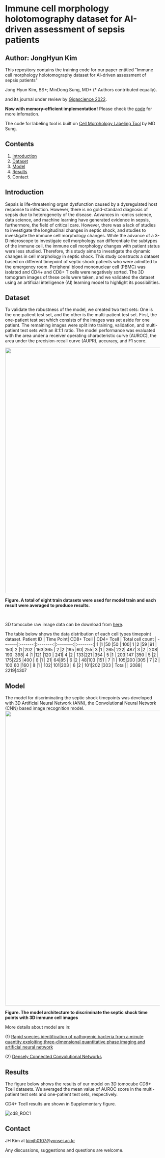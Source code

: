 # Immune cell morphology holotomography dataset for AI-driven assessment of sepsis patients
## Author: JongHyun Kim

This repository contains the training code for our paper entitled "Immune cell morphology holotomography dataset for AI-driven assessment of sepsis patients"

Jong Hyun Kim, BS\*; MinDong Sung, MD\* (\* Authors contributed equally).

and its journal under review by [Gigascience 2022](https://academic.oup.com/gigascience).

**Now with memory-efficient implementation!** Please check the [code](https://github.com/kimjh0107/2022_Gigascience/tree/main/src) for more infomation.

The code for labeling tool is built on [Cell Morphology Labeling Tool](https://github.com/DigitalHealthcareLab/22CellMorphologyLabelingTool) by MD Sung.

## Contents
1. [Introduction](#introduction)
2. [Dataset](#dataset)
3. [Model](#model)
4. [Results](#results)
5. [Contact](#contact)


## Introduction
Sepsis is life-threatening organ dysfunction caused by a dysregulated host response to infection. However, there is no gold-standard diagnosis of sepsis due to heterogeneity of the disease. Advances in -omics science, data science, and machine learning have generated evidence in sepsis, furthermore, the field of critical care. However, there was a lack of studies to investigate the longitudinal changes in septic shock, and studies to investigate the immune cell morphology changes. While the advance of a 3-D microscope to investigate cell morphology can differentiate the subtypes of the immune cell, the immune cell morphology changes with patient status were less studied. Therefore, this study aims to investigate the dynamic changes in cell morphology in septic shock. This study constructs a dataset based on different timepoint of septic shock patients who were admitted to the emergency room. Peripheral blood mononuclear cell (PBMC) was isolated and CD4+ and CD8+ T cells were negatively sorted. The 3D tomogram images of these cells were taken, and we validated the dataset using an artificial intelligence (AI) learning model to highlight its possibilities. 

## Dataset
To validate the robustness of the model, we created two test sets: One is the one patient test set, and the other is the multi-patient test set. First, the one-patient test set which consists of the images was set aside for one patient. The remaining images were split into training, validation, and multi-patient test sets with an 8:1:1 ratio. The model performance was evaluated with the area under a receiver operating characteristic curve (AUROC), the area under the precision-recall curve (AUPR), accuracy, and F1 score.  

<img src="https://user-images.githubusercontent.com/83206535/183897140-3308241a-c7cc-48d8-9526-fde52e256b8c.png" width='800'>

**Figure. A total of eight train datasets were used for model train and each result were averaged to produce results.**

<br/>

3D tomocube raw image data can be download from [here](https://drive.google.com/drive/u/0/folders/1qYqS0kBQL9gVg3qescvCZmOVddbVMuN6).

The table below shows the data distribution of each cell types timepoint dataset. 
Patient ID | Time Point| CD8+ Tcell | CD4+ Tcell | Total cell count |
-------|:-------:|:--------:|:--------:|:--------:|
1 |1 |50 |50 | 100|
1 |2 |59 |91 | 150|
2 |1 |202 | 163|365 |
2 |2 |195 |60| 255|
3 |1 | 265| 222| 487|
3 |2 | 208| 190| 398|
4 |1 |121 |120 | 241|
4 |2 | 133|221 |354 |
5 |1 | 203|147 |350 |
5 |2 | 175|225 |400 |
6 |1 | 21| 64|85 |
6 |2 | 48|103 |151 |
7 |1 | 105|200 |305 |
7 |2 | 100|60 |160 |
8 |1 | 102| 101|203 |
8 |2 | 101|202 |303 |
Total| | 2088| 2219|4307

## Model
The model for discriminating the septic shock timepoints was developed with 3D Artificial Neural Network (ANN), the Convolutional Neural Network (CNN) based image recognition model. 
<img src="https://user-images.githubusercontent.com/83206535/183838819-5968258f-27e5-4298-94ec-7d6ef7f24dda.png" width='960'>

**Figure. The model architecture to discriminate the septic shock time points with 3D immune cell images**

More details about model are in:

(1) [Rapid species identification of pathogenic bacteria from a minute quantity exploiting three-dimensional quantitative phase imaging and artificial neural network](https://www.nature.com/articles/s41377-022-00881-x) 

(2) [Densely Connected Convolutional Networks](https://arxiv.org/abs/1608.06993)

## Results
The figure below shows the results of our model on 3D tomocube CD8+ Tcell datasets. We averaged the mean value of AUROC score in the multi-patient test sets and one-patient test sets, respectively. 

CD4+ Tcell results are shown in Supplementary figure. 

![cd8_ROC1](https://user-images.githubusercontent.com/83206535/183031818-eddfb5c6-9b69-4926-837e-c97c38b5a1a5.png)


## Contact
JH Kim at kimjh0107@yonsei.ac.kr

Any discussions, suggestions and questions are welcome. 